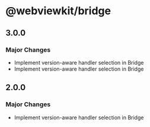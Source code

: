 # @webviewkit/bridge

## 3.0.0

### Major Changes

- Implement version-aware handler selection in Bridge
- Implement version-aware handler selection in Bridge

## 2.0.0

### Major Changes

- Implement version-aware handler selection in Bridge
